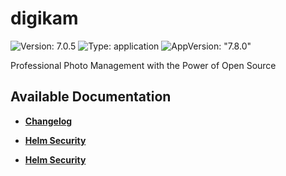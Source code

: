 # digikam

![Version: 7.0.5](https://img.shields.io/badge/Version-7.0.5-informational?style=flat-square) ![Type: application](https://img.shields.io/badge/Type-application-informational?style=flat-square) ![AppVersion: "7.8.0"](https://img.shields.io/badge/AppVersion-"7.8.0"-informational?style=flat-square)

Professional Photo Management with the Power of Open Source

## Available Documentation

- [**Changelog**](CHANGELOG)

- [**Helm Security**](container-security)

- [**Helm Security**](helm-security)

